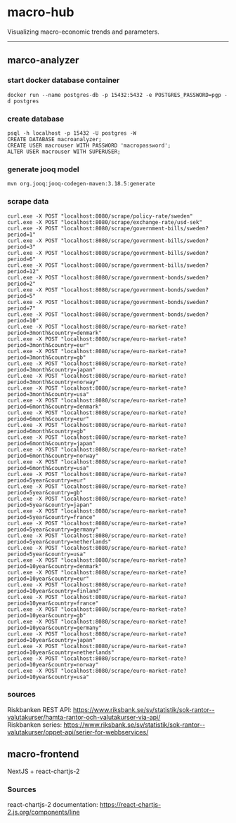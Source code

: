 # macro-hub

Visualizing macro-economic trends and parameters.

---

## marco-analyzer

### start docker database container

`docker run --name postgres-db -p 15432:5432 -e POSTGRES_PASSWORD=pgp -d postgres`

### create database

```
psql -h localhost -p 15432 -U postgres -W
CREATE DATABASE macroanalyzer;
CREATE USER macrouser WITH PASSWORD 'macropassword';
ALTER USER macrouser WITH SUPERUSER;
```

### generate jooq model

`mvn org.jooq:jooq-codegen-maven:3.18.5:generate`

### scrape data

```
curl.exe -X POST "localhost:8080/scrape/policy-rate/sweden"
curl.exe -X POST "localhost:8080/scrape/exchange-rate/usd-sek"
curl.exe -X POST "localhost:8080/scrape/government-bills/sweden?period=1"
curl.exe -X POST "localhost:8080/scrape/government-bills/sweden?period=3"
curl.exe -X POST "localhost:8080/scrape/government-bills/sweden?period=6"
curl.exe -X POST "localhost:8080/scrape/government-bills/sweden?period=12"
curl.exe -X POST "localhost:8080/scrape/government-bonds/sweden?period=2"
curl.exe -X POST "localhost:8080/scrape/government-bonds/sweden?period=5"
curl.exe -X POST "localhost:8080/scrape/government-bonds/sweden?period=7"
curl.exe -X POST "localhost:8080/scrape/government-bonds/sweden?period=10"
curl.exe -X POST "localhost:8080/scrape/euro-market-rate?period=3month&country=denmark"
curl.exe -X POST "localhost:8080/scrape/euro-market-rate?period=3month&country=eur"
curl.exe -X POST "localhost:8080/scrape/euro-market-rate?period=3month&country=gb"
curl.exe -X POST "localhost:8080/scrape/euro-market-rate?period=3month&country=japan"
curl.exe -X POST "localhost:8080/scrape/euro-market-rate?period=3month&country=norway"
curl.exe -X POST "localhost:8080/scrape/euro-market-rate?period=3month&country=usa"
curl.exe -X POST "localhost:8080/scrape/euro-market-rate?period=6month&country=denmark"
curl.exe -X POST "localhost:8080/scrape/euro-market-rate?period=6month&country=eur"
curl.exe -X POST "localhost:8080/scrape/euro-market-rate?period=6month&country=gb"
curl.exe -X POST "localhost:8080/scrape/euro-market-rate?period=6month&country=japan"
curl.exe -X POST "localhost:8080/scrape/euro-market-rate?period=6month&country=norway"
curl.exe -X POST "localhost:8080/scrape/euro-market-rate?period=6month&country=usa"
curl.exe -X POST "localhost:8080/scrape/euro-market-rate?period=5year&country=eur"
curl.exe -X POST "localhost:8080/scrape/euro-market-rate?period=5year&country=gb"
curl.exe -X POST "localhost:8080/scrape/euro-market-rate?period=5year&country=japan"
curl.exe -X POST "localhost:8080/scrape/euro-market-rate?period=5year&country=france"
curl.exe -X POST "localhost:8080/scrape/euro-market-rate?period=5year&country=germany"
curl.exe -X POST "localhost:8080/scrape/euro-market-rate?period=5year&country=netherlands"
curl.exe -X POST "localhost:8080/scrape/euro-market-rate?period=5year&country=usa"
curl.exe -X POST "localhost:8080/scrape/euro-market-rate?period=10year&country=denmark"
curl.exe -X POST "localhost:8080/scrape/euro-market-rate?period=10year&country=eur"
curl.exe -X POST "localhost:8080/scrape/euro-market-rate?period=10year&country=finland"
curl.exe -X POST "localhost:8080/scrape/euro-market-rate?period=10year&country=france"
curl.exe -X POST "localhost:8080/scrape/euro-market-rate?period=10year&country=gb"
curl.exe -X POST "localhost:8080/scrape/euro-market-rate?period=10year&country=germany"
curl.exe -X POST "localhost:8080/scrape/euro-market-rate?period=10year&country=japan"
curl.exe -X POST "localhost:8080/scrape/euro-market-rate?period=10year&country=netherlands"
curl.exe -X POST "localhost:8080/scrape/euro-market-rate?period=10year&country=norway"
curl.exe -X POST "localhost:8080/scrape/euro-market-rate?period=10year&country=usa"
```

### sources

Riskbanken REST
API: https://www.riksbank.se/sv/statistik/sok-rantor--valutakurser/hamta-rantor-och-valutakurser-via-api/  
Riskbanken
series: https://www.riksbank.se/sv/statistik/sok-rantor--valutakurser/oppet-api/serier-for-webbservices/

## macro-frontend

NextJS + react-chartjs-2

### Sources

react-chartjs-2 documentation: https://react-chartjs-2.js.org/components/line
